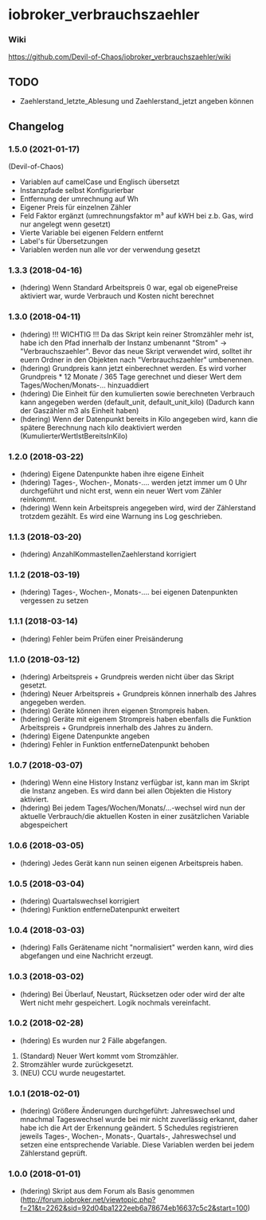 # iobroker_verbrauchszaehler

### Wiki
https://github.com/Devil-of-Chaos/iobroker_verbrauchszaehler/wiki

## TODO
- Zaehlerstand_letzte_Ablesung und Zaehlerstand_jetzt angeben können

## Changelog

### 1.5.0 (2021-01-17)
(Devil-of-Chaos) 
* Variablen auf camelCase und Englisch übersetzt
* Instanzpfade selbst Konfigurierbar
* Entfernung der umrechnung auf Wh
* Eigener Preis für einzelnen Zähler
* Feld Faktor ergänzt (umrechnungsfaktor m³ auf kWH bei z.b. Gas, wird nur angelegt wenn gesetzt)
* Vierte Variable bei eigenen Feldern entfernt
* Label's für Übersetzungen
* Variablen werden nun alle vor der verwendung gesetzt

### 1.3.3 (2018-04-16)
* (hdering) Wenn Standard Arbeitspreis 0 war, egal ob eigenePreise aktiviert war, wurde Verbrauch und Kosten nicht berechnet

### 1.3.0 (2018-04-11)
* (hdering) !!! WICHTIG !!! Da das Skript kein reiner Stromzähler mehr ist, habe ich den Pfad innerhalb der Instanz umbenannt "Strom" -> "Verbrauchszaehler". Bevor das neue Skript verwendet wird, solltet ihr euern Ordner in den Objekten nach "Verbrauchszaehler" umbenennen.
* (hdering) Grundpreis kann jetzt einberechnet werden. Es wird vorher Grundpreis * 12 Monate / 365 Tage gerechnet und dieser Wert dem Tages/Wochen/Monats-... hinzuaddiert
* (hdering) Die Einheit für den kumulierten sowie berechneten Verbrauch kann angegeben werden (default_unit, default_unit_kilo) (Dadurch kann der Gaszähler m3 als Einheit haben)
* (hdering) Wenn der Datenpunkt bereits in Kilo angegeben wird, kann die spätere Berechnung nach kilo deaktiviert werden (KumulierterWertIstBereitsInKilo)

### 1.2.0 (2018-03-22)
* (hdering) Eigene Datenpunkte haben ihre eigene Einheit
* (hdering) Tages-, Wochen-, Monats-.... werden jetzt immer um 0 Uhr durchgeführt und nicht erst, wenn ein neuer Wert vom Zähler reinkommt.
* (hdering) Wenn kein Arbeitspreis angegeben wird, wird der Zählerstand trotzdem gezählt. Es wird eine Warnung ins Log geschrieben.

### 1.1.3 (2018-03-20)
* (hdering) AnzahlKommastellenZaehlerstand korrigiert

### 1.1.2 (2018-03-19)
* (hdering) Tages-, Wochen-, Monats-.... bei eigenen Datenpunkten vergessen zu setzen

### 1.1.1 (2018-03-14)
* (hdering) Fehler beim Prüfen einer Preisänderung

### 1.1.0 (2018-03-12)
* (hdering) Arbeitspreis + Grundpreis werden nicht über das Skript gesetzt.
* (hdering) Neuer Arbeitspreis + Grundpreis können innerhalb des Jahres angegeben werden.
* (hdering) Geräte können ihren eigenen Strompreis haben.
* (hdering) Geräte mit eigenem Strompreis haben ebenfalls die Funktion Arbeitspreis + Grundpreis innerhalb des Jahres zu ändern.
* (hdering) Eigene Datenpunkte angeben
* (hdering) Fehler in Funktion entferneDatenpunkt behoben

### 1.0.7 (2018-03-07)
* (hdering) Wenn eine History Instanz verfügbar ist, kann man im Skript die Instanz angeben. Es wird dann bei allen Objekten die History aktiviert.
* (hdering) Bei jedem Tages/Wochen/Monats/...-wechsel wird nun der aktuelle Verbrauch/die aktuellen Kosten in einer zusätzlichen Variable abgespeichert

### 1.0.6 (2018-03-05)
* (hdering) Jedes Gerät kann nun seinen eigenen Arbeitspreis haben.

### 1.0.5 (2018-03-04)
* (hdering) Quartalswechsel korrigiert
* (hdering) Funktion entferneDatenpunkt erweitert

### 1.0.4 (2018-03-03)
* (hdering) Falls Gerätename nicht "normalisiert" werden kann, wird dies abgefangen und eine Nachricht erzeugt.

### 1.0.3 (2018-03-02)
* (hdering) Bei Überlauf, Neustart, Rücksetzen oder oder wird der alte Wert nicht mehr gespeichert. Logik nochmals vereinfacht.

### 1.0.2 (2018-02-28)
* (hdering) Es wurden nur 2 Fälle abgefangen. 
1. (Standard) Neuer Wert kommt vom Stromzähler. 
2. Stromzähler wurde zurückgesetzt. 
3. (NEU) CCU wurde neugestartet.

### 1.0.1 (2018-02-01)
* (hdering) Größere Änderungen durchgeführt:
            Jahreswechsel und mnachmal Tageswechsel wurde bei mir nicht zuverlässig erkannt, daher habe ich die Art der Erkennung geändert.
            5 Schedules registrieren jeweils Tages-, Wochen-, Monats-, Quartals-, Jahreswechsel und setzen eine entsprechende Variable.
            Diese Variablen werden bei jedem Zählerstand geprüft.

### 1.0.0 (2018-01-01)
* (hdering) Skript aus dem Forum als Basis genommen (http://forum.iobroker.net/viewtopic.php?f=21&t=2262&sid=92d04ba1222eeb6a78674eb16637c5c2&start=100)
